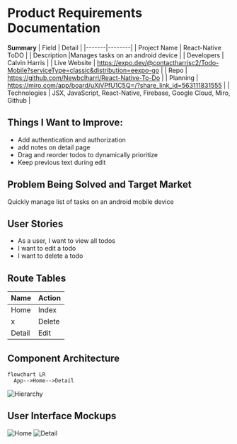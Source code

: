 # Product Requirements Documentation

**Summary**
| Field | Detail |
|-------|--------|
| Project Name | React-Native ToDO |
| Description |Manages tasks on an android device |
| Developers | Calvin Harris |
| Live Website | https://expo.dev/@contactharrisc2/Todo-Mobile?serviceType=classic&distribution=eexpo-go |
| Repo | https://github.com/Newbclharri/React-Native-To-Do  |
| Planning | https://miro.com/app/board/uXjVPfU1C5Q=/?share_link_id=563111831555 |
| Technologies | JSX, JavaScript, React-Native, Firebase, Google Cloud, Miro, Github |

## Things I Want to Improve:
- Add authentication and authorization
- add notes on detail page
- Drag and reorder todos to dynamically prioritize
- Keep previous text during edit


## Problem Being Solved and Target Market

Quickly manage list of tasks on an android mobile device

## User Stories

- As a user, I want to view all todos
- I want to edit a todo
- I want to delete a todo

## Route Tables
|Name|Action|
|----|------|
|Home|Index|
|x|Delete|
|Detail|Edit|

## Component Architecture

```mermaid
flowchart LR
  App-->Home-->Detail  
```
![Hierarchy](https://drive.google.com/file/d/1TymquIwBlgM3ip0BuQzpkwcA1bed-uuC/view?usp=sharing)

## User Interface Mockups

![Home](https://drive.google.com/file/d/1pRDA34hVlkKPgjUQJAT0BcrXrUb2YJDV/view?usp=sharing)
![Detail](https://drive.google.com/file/d/1jIVDXG_OtAiyR5i03W6Db9tBshR5VIot/view?usp=sharing)

